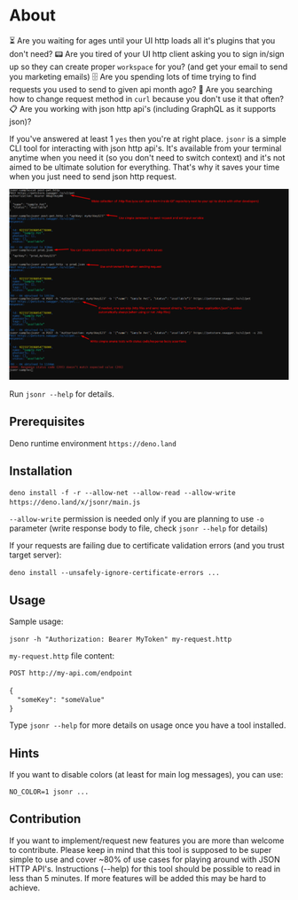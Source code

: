 # About

:hourglass_flowing_sand: Are you waiting for ages until your UI http loads all it's plugins that you don't need?
:pager: Are you tired of your UI http client asking you to sign in/sign up so they can create proper `workspace` for you? (and get your email to send you marketing emails)
:file_cabinet: Are you spending lots of time trying to find requests you used to send to given api month ago?
:microscope: Are you searching how to change request method in `curl` because you don't use it that often?
:clipboard: Are you working with json http api's (including GraphQL as it supports json)?

If you've answered at least 1 `yes` then you're at right place. `jsonr` is a simple CLI tool for interacting with json http api's. It's available from your terminal
anytime when you need it (so you don't need to switch context) and it's not aimed to be ultimate solution for everything. That's why it saves your time when you
just need to send json http request.

![image](./jsonr.png)

Run `jsonr --help` for details.

## Prerequisites

Deno runtime environment `https://deno.land`

## Installation

`deno install -f -r --allow-net --allow-read --allow-write https://deno.land/x/jsonr/main.js`

`--allow-write` permission is needed only if you are planning to use `-o`
parameter (write response body to file, check `jsonr --help` for details)

If your requests are failing due to certificate validation errors (and you trust
target server):

`deno install --unsafely-ignore-certificate-errors ...`

## Usage

Sample usage:

`jsonr -h "Authorization: Bearer MyToken" my-request.http`

`my-request.http` file content:

```
POST http://my-api.com/endpoint

{
  "someKey": "someValue"
}
```

Type `jsonr --help` for more details on usage once you have a tool installed.

## Hints

If you want to disable colors (at least for main log messages), you can use:

```
NO_COLOR=1 jsonr ...
```

## Contribution

If you want to implement/request new features you are more than welcome to contribute.
Please keep in mind that this tool is supposed to be super simple to use and cover 
~80% of use cases for playing around with JSON HTTP API's. Instructions (--help) for 
this tool should be possible to read in less than 5 minutes. If more features will 
be added this may be hard to achieve.
